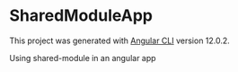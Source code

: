 # SharedModuleApp

This project was generated with [Angular CLI](https://github.com/angular/angular-cli) version 12.0.2.

Using shared-module in an angular app
